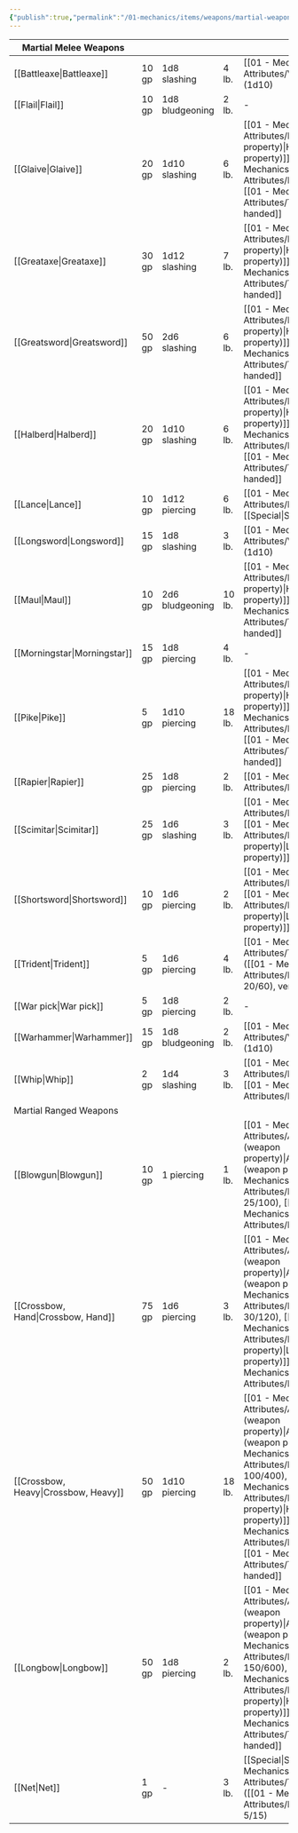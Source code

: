 ```yaml
---
{"publish":true,"permalink":"/01-mechanics/items/weapons/martial-weapons/martial-weapons/"}
---
```



| Martial Melee Weapons  |       |                 |        |                                                                                                                |
| ---------------------- | ----- | --------------- | ------ | -------------------------------------------------------------------------------------------------------------- |
| [[Battleaxe\|Battleaxe]]          | 10 gp | 1d8 slashing    | 4 lb.  | [[01 - Mechanics/Weapon Attributes/Versatile\|Versatile]] (1d10)                                                                                           |
| [[Flail\|Flail]]              | 10 gp | 1d8 bludgeoning | 2 lb.  | -                                                                                                              |
| [[Glaive\|Glaive]]             | 20 gp | 1d10 slashing   | 6 lb.  | [[01 - Mechanics/Weapon Attributes/Heavy (weapon property)\|Heavy (weapon property)]], [[01 - Mechanics/Weapon Attributes/Reach\|Reach]], [[01 - Mechanics/Weapon Attributes/Two-handed\|Two-handed]]                                                         |
| [[Greataxe\|Greataxe]]           | 30 gp | 1d12 slashing   | 7 lb.  | [[01 - Mechanics/Weapon Attributes/Heavy (weapon property)\|Heavy (weapon property)]], [[01 - Mechanics/Weapon Attributes/Two-handed\|Two-handed]]                                                                    |
| [[Greatsword\|Greatsword]]         | 50 gp | 2d6 slashing    | 6 lb.  | [[01 - Mechanics/Weapon Attributes/Heavy (weapon property)\|Heavy (weapon property)]], [[01 - Mechanics/Weapon Attributes/Two-handed\|Two-handed]]                                                                    |
| [[Halberd\|Halberd]]            | 20 gp | 1d10 slashing   | 6 lb.  | [[01 - Mechanics/Weapon Attributes/Heavy (weapon property)\|Heavy (weapon property)]], [[01 - Mechanics/Weapon Attributes/Reach\|Reach]], [[01 - Mechanics/Weapon Attributes/Two-handed\|Two-handed]]                                                         |
| [[Lance\|Lance]]              | 10 gp | 1d12 piercing   | 6 lb.  | [[01 - Mechanics/Weapon Attributes/Reach\|Reach]], [[Special\|Special]]                                                                                         |
| [[Longsword\|Longsword]]          | 15 gp | 1d8 slashing    | 3 lb.  | [[01 - Mechanics/Weapon Attributes/Versatile\|Versatile]] (1d10)                                                                                           |
| [[Maul\|Maul]]               | 10 gp | 2d6 bludgeoning | 10 lb. | [[01 - Mechanics/Weapon Attributes/Heavy (weapon property)\|Heavy (weapon property)]], [[01 - Mechanics/Weapon Attributes/Two-handed\|Two-handed]]                                                                    |
| [[Morningstar\|Morningstar]]        | 15 gp | 1d8 piercing    | 4 lb.  | -                                                                                                              |
| [[Pike\|Pike]]               | 5 gp  | 1d10 piercing   | 18 lb. | [[01 - Mechanics/Weapon Attributes/Heavy (weapon property)\|Heavy (weapon property)]], [[01 - Mechanics/Weapon Attributes/Reach\|Reach]], [[01 - Mechanics/Weapon Attributes/Two-handed\|Two-handed]]                                                         |
| [[Rapier\|Rapier]]             | 25 gp | 1d8 piercing    | 2 lb.  | [[01 - Mechanics/Weapon Attributes/Finesse\|Finesse]]                                                                                                    |
| [[Scimitar\|Scimitar]]           | 25 gp | 1d6 slashing    | 3 lb.  | [[01 - Mechanics/Weapon Attributes/Finesse\|Finesse]], [[01 - Mechanics/Weapon Attributes/Light (weapon property)\|Light (weapon property)]]                                                                       |
| [[Shortsword\|Shortsword]]         | 10 gp | 1d6 piercing    | 2 lb.  | [[01 - Mechanics/Weapon Attributes/Finesse\|Finesse]], [[01 - Mechanics/Weapon Attributes/Light (weapon property)\|Light (weapon property)]]                                                                       |
| [[Trident\|Trident]]            | 5 gp  | 1d6 piercing    | 4 lb.  | [[01 - Mechanics/Weapon Attributes/Thrown\|Thrown]] ([[01 - Mechanics/Weapon Attributes/Range\|Range]] 20/60), versatile (1d8)                                                                  |
| [[War pick\|War pick]]           | 5 gp  | 1d8 piercing    | 2 lb.  | -                                                                                                              |
| [[Warhammer\|Warhammer]]          | 15 gp | 1d8 bludgeoning | 2 lb.  | [[01 - Mechanics/Weapon Attributes/Versatile\|Versatile]] (1d10)                                                                                           |
| [[Whip\|Whip]]               | 2 gp  | 1d4 slashing    | 3 lb.  | [[01 - Mechanics/Weapon Attributes/Finesse\|Finesse]], [[01 - Mechanics/Weapon Attributes/Reach\|Reach]]                                                                                         |
| Martial Ranged Weapons |       |                 |        |                                                                                                                |
| [[Blowgun\|Blowgun]]            | 10 gp | 1 piercing      | 1 lb.  | [[01 - Mechanics/Weapon Attributes/Ammunition (weapon property)\|Ammunition (weapon property)]] ([[01 - Mechanics/Weapon Attributes/Range\|Range]] 25/100), [[01 - Mechanics/Weapon Attributes/Loading\|Loading]]                                               |
| [[Crossbow, Hand\|Crossbow, Hand]]     | 75 gp | 1d6 piercing    | 3 lb.  | [[01 - Mechanics/Weapon Attributes/Ammunition (weapon property)\|Ammunition (weapon property)]] ([[01 - Mechanics/Weapon Attributes/Range\|Range]] 30/120), [[01 - Mechanics/Weapon Attributes/Light (weapon property)\|Light (weapon property)]], [[01 - Mechanics/Weapon Attributes/Loading\|Loading]]                  |
| [[Crossbow, Heavy\|Crossbow, Heavy]]    | 50 gp | 1d10 piercing   | 18 lb. | [[01 - Mechanics/Weapon Attributes/Ammunition (weapon property)\|Ammunition (weapon property)]] ([[01 - Mechanics/Weapon Attributes/Range\|Range]] 100/400), [[01 - Mechanics/Weapon Attributes/Heavy (weapon property)\|Heavy (weapon property)]], [[01 - Mechanics/Weapon Attributes/Loading\|Loading]], [[01 - Mechanics/Weapon Attributes/Two-handed\|Two-handed]] |
| [[Longbow\|Longbow]]            | 50 gp | 1d8 piercing    | 2 lb.  | [[01 - Mechanics/Weapon Attributes/Ammunition (weapon property)\|Ammunition (weapon property)]] ([[01 - Mechanics/Weapon Attributes/Range\|Range]] 150/600), [[01 - Mechanics/Weapon Attributes/Heavy (weapon property)\|Heavy (weapon property)]], [[01 - Mechanics/Weapon Attributes/Two-handed\|Two-handed]]              |
| [[Net\|Net]]                | 1 gp  | -               | 3 lb.  | [[Special\|Special]], [[01 - Mechanics/Weapon Attributes/Thrown\|Thrown]] ([[01 - Mechanics/Weapon Attributes/Range\|Range]] 5/15)                                                                       |

